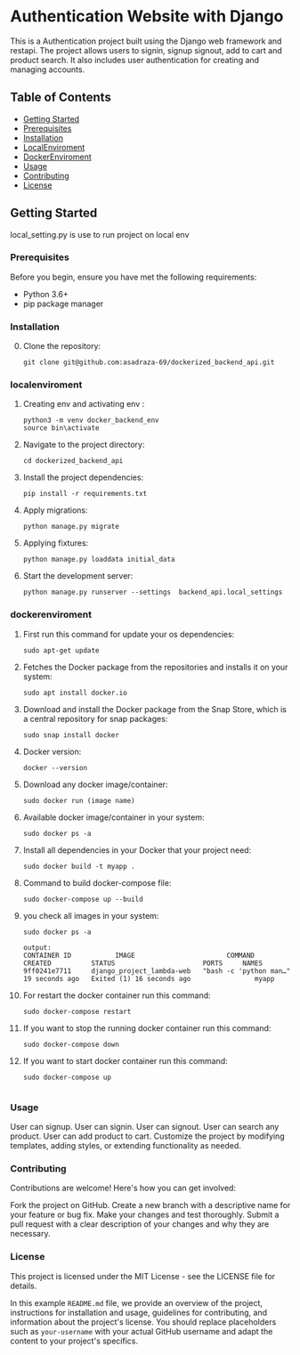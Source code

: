 # Authentication Website with Django

This is a Authentication project built using the Django web framework and restapi. The project allows users to signin, signup signout, add to cart and product search. It also includes user authentication for creating and managing accounts.

## Table of Contents

- [Getting Started](#getting-started)
- [Prerequisites](#prerequisites)
- [Installation](#installation)
- [LocalEnviroment](#localenviroment)
- [DockerEnviroment](#dockerenviroment)
- [Usage](#usage)
- [Contributing](#contributing)
- [License](#license)

## Getting Started
local_setting.py is use to run project on local env
### Prerequisites

Before you begin, ensure you have met the following requirements:

- Python 3.6+
- pip package manager

### Installation

0. Clone the repository:

   ```shell
   git clone git@github.com:asadraza-69/dockerized_backend_api.git

### localenviroment

1. Creating env and activating env :
    ```shell
    python3 -m venv docker_backend_env
    source bin\activate

2. Navigate to the project directory:
    ```shell
    cd dockerized_backend_api

3. Install the project dependencies:
    ```shell
    pip install -r requirements.txt

4. Apply migrations:
    ```shell
    python manage.py migrate

5. Applying fixtures:
    ```shell
    python manage.py loaddata initial_data

6. Start the development server:
    ```shell
    python manage.py runserver --settings  backend_api.local_settings

### dockerenviroment
1. First run this command for update your os dependencies:
    ```shell
    sudo apt-get update

2. Fetches the Docker package from the repositories and installs it on your system:
    ```shell
    sudo apt install docker.io

3. Download and install the Docker package from the Snap Store, which is a central repository for snap packages:
    ```shell
    sudo snap install docker

4. Docker version:
    ```shell
    docker --version

5. Download any docker image/container:
    ```shell
    sudo docker run (image name)

6. Available docker image/container in your system:
    ```shell
    sudo docker ps -a

7. Install all dependencies in your Docker that your project need:
    ```shell
    sudo docker build -t myapp .

8. Command to build docker-compose file:
    ```shell
    sudo docker-compose up --build

9. you check all images in your system:
    ```shell
    sudo docker ps -a

    output:
    CONTAINER ID           IMAGE                       COMMAND                  CREATED          STATUS                      PORTS     NAMES
    9ff0241e7711     django_project_lambda-web   "bash -c 'python man…"   19 seconds ago   Exited (1) 16 seconds ago                myapp

10. For restart the docker container run this command:
    ```shell    
    sudo docker-compose restart

11. If you want to stop the running docker container run this command:
    ```shell
    sudo docker-compose down

12. If you want to start docker container run this command:
    ```shell    
    sudo docker-compose up


### Usage
User can signup.
User can signin.
User can signout.
User can search any product.
User can add product to cart.
Customize the project by modifying templates, adding styles, or extending functionality as needed.

### Contributing
Contributions are welcome! Here's how you can get involved:

Fork the project on GitHub.
Create a new branch with a descriptive name for your feature or bug fix.
Make your changes and test thoroughly.
Submit a pull request with a clear description of your changes and why they are necessary.

### License
This project is licensed under the MIT License - see the LICENSE file for details.


In this example `README.md` file, we provide an overview of the project, instructions for installation and usage, guidelines for contributing, and information about the project's license. You should replace placeholders such as `your-username` with your actual GitHub username and adapt the content to your project's specifics.
